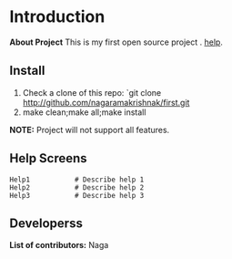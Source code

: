 # Introduction

**About Project** 
This is  my first open source project . 
[help](https://google.com).

## Install

1. Check a clone of this repo: `git clone http://github.com/nagaramakrishnak/first.git 
2. make clean;make all;make install

**NOTE:**
Project will not support all features.

## Help Screens

```
Help1			# Describe help 1
Help2			# Describe help 2
Help3			# Describe help 3
```

## Developerss


**List of contributors:**  Naga

